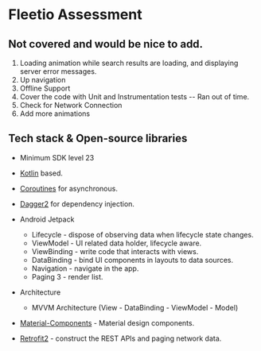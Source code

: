 
# Fleetio Assessment

## Not covered and would be nice to add.

1. Loading animation while search results are loading, and displaying server error messages.
2. Up navigation
3. Offline Support
4. Cover the code with Unit and Instrumentation tests -- Ran out of time.
5. Check for Network Connection
6. Add more animations

## Tech stack & Open-source libraries

- Minimum SDK level 23
- [Kotlin](https://kotlinlang.org/) based.
- [Coroutines](https://github.com/Kotlin/kotlinx.coroutines) for asynchronous.
- [Dagger2](https://dagger.dev/) for dependency injection.
- Android Jetpack
    - Lifecycle - dispose of observing data when lifecycle state changes.
    - ViewModel - UI related data holder, lifecycle aware.
    - ViewBinding - write code that interacts with views.
    - DataBinding - bind UI components in layouts to data sources.
    - Navigation - navigate in the app.
    - Paging 3 - render list.
- Architecture
    - MVVM Architecture (View - DataBinding - ViewModel - Model)
  
- [Material-Components](https://github.com/material-components/material-components-android) - Material design components.
- [Retrofit2](https://github.com/square/retrofit) - construct the REST APIs and paging network data.
  <br>